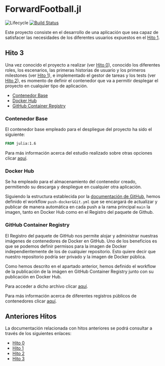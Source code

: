 # ForwardFootball.jl

![Lifecycle](https://img.shields.io/badge/lifecycle-experimental-orange.svg)<!--
![Lifecycle](https://img.shields.io/badge/lifecycle-maturing-blue.svg)
![Lifecycle](https://img.shields.io/badge/lifecycle-stable-green.svg)
![Lifecycle](https://img.shields.io/badge/lifecycle-retired-orange.svg)
![Lifecycle](https://img.shields.io/badge/lifecycle-archived-red.svg)
![Lifecycle](https://img.shields.io/badge/lifecycle-dormant-blue.svg) -->
[![Build Status](https://app.travis-ci.com/vntr-CC/ForwardFootball.svg?branch=main)](https://app.travis-ci.com/github/vntr-CC/ForwardFootball)

Este proyecto consiste en el desarrollo de una aplicación que sea capaz de satisfacer las necesidades de los diferentes usuarios expuestos en el [Hito 1](./Documentacion/Hitos/Hito-1.md).

## Hito 3

Una vez conocido el proyecto a realizar (ver [Hito 0](./Documentacion/Hitos/Hito-0.md)), conocido los diferentes roles, los escenarios, las primeras historias de usuario y los primeros milestones (ver [Hito 1](./Documentacion/Hitos/Hito-1.md)), e implementado el gestor de tareas y los tests (ver [Hito 2](./Documentacion/Hitos/Hito-2.md)), es momento de definir el contenedor que va a permitir desplegar el proyecto en cualquier tipo de aplicación.


* [Contenedor Base](#contenedor)
* [Docker Hub](#docker)
* [GitHub Container Registry](#gitcontainer)

<a name="contenedor"></a>
### Contenedor Base

El contenedor base empleado para el despliegue del proyecto ha sido el siguiente:
```Dockerfile
FROM julia:1.6
```
Para más información acerca del estudio realizado sobre otras opciones clicar [aquí](./Documentacion/extra/contenedor-base.md).

<a name="docker"></a>
### Docker Hub

Se ha empleado para el almacenamiento del contenedor creado, permitiendo su descarga y despliegue en cualquier otra aplicación. 

Siguiendo la estructura establecida por la [documentación de GitHub](https://docs.github.com/es/actions/publishing-packages/publishing-docker-images),
hemos definido el workflow `push-docker&Git.yml` que se encargará de actualizar y publicar de manera automática en cada push a la rama principal `main` la imagen, tanto en Docker Hub como en el Registro del paquete de Github.  

<a name="gitcontainer"></a>
### GitHub Container Registry

El Registro del paquete de GitHub nos permite alojar y administrar nuestras imágenes de contenedores de Docker en GitHub. Uno de los beneficios es que se podemos definir permisos para la imagen de Docker independientemente de los de cualquier repositorio. Esto quiere decir que nuestro repositorio podría ser privado y la imagen de Docker pública.

Como hemos descrito en el apartado anterior, hemos definido el workflow de la publicación de la imágen en GitHub Container Registry junto con su publicación en Docker Hub.

Para acceder a dicho archivo clicar [aquí](./.github/workflows/push-docker&Git.yml).

Para más información acerca de diferentes registros públicos de contenedores clicar [aquí](./Documentacion/extra/registros-alternativos.md). 

## Anteriores Hitos

La documentación relacionada con hitos anteriores se podrá consultar a través de los siguientes enlaces:

* [Hito 0](./Documentacion/Hitos/Hito-0.md)
* [Hito 1](./Documentacion/Hitos/Hito-1.md)
* [Hito 2](./Documentacion/Hitos/Hito-2.md)
* [Hito 3](./Documentacion/Hitos/Hito-3.md)

